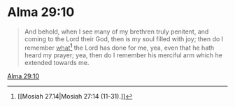# Alma 29:10

> And behold, when I see many of my brethren truly penitent, and coming to the Lord their God, then is my soul filled with joy; then do I remember <u>what</u>[^a] the Lord has done for me, yea, even that he hath heard my prayer; yea, then do I remember his merciful arm which he extended towards me.

[Alma 29:10](https://www.churchofjesuschrist.org/study/scriptures/bofm/alma/29?lang=eng&id=p10#p10)


[^a]: [[Mosiah 27.14|Mosiah 27:14 (11-31).]]

